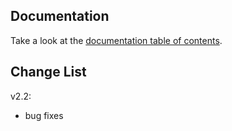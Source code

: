 ## Documentation

Take a look at the [documentation table of contents](doc/TOC.md).

## Change List

v2.2:
* bug fixes